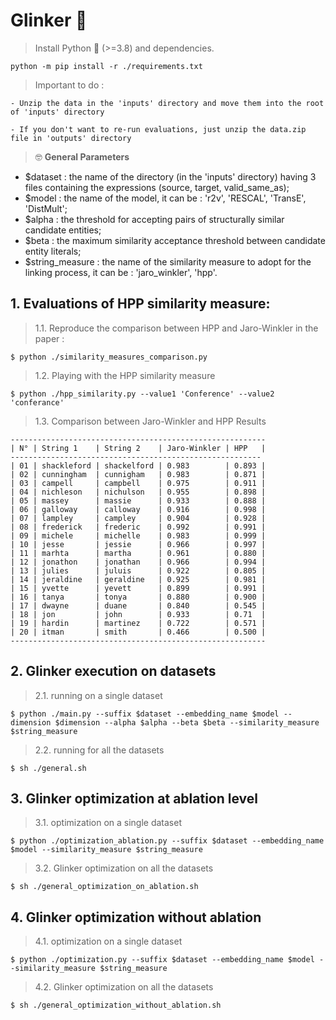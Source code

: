 # Glinker :dizzy:

> Install Python :snake: (>=3.8) and dependencies.

    python -m pip install -r ./requirements.txt

> Important to do :

    - Unzip the data in the 'inputs' directory and move them into the root of 'inputs' directory

    - If you don't want to re-run evaluations, just unzip the data.zip file in 'outputs' directory

> :nerd_face: <strong>General Parameters</strong>

- $dataset : the name of the directory (in the 'inputs' directory) having 3 files containing the expressions (source, target, valid_same_as);
- $model : the name of the model, it can be : 'r2v', 'RESCAL', 'TransE', 'DistMult';
- $alpha : the threshold for accepting pairs of structurally similar candidate entities;
- $beta : the maximum similarity acceptance threshold between candidate entity literals;
- $string_measure : the name of the similarity measure to adopt for the linking process, it can be : 'jaro_winkler', 'hpp'.

## 1. Evaluations of HPP similarity measure:

> 1.1. Reproduce the comparison between HPP and Jaro-Winkler in the paper :

    $ python ./similarity_measures_comparison.py

> 1.2. Playing with the HPP similarity measure

    $ python ./hpp_similarity.py --value1 'Conference' --value2 'conferance'

> 1.3. Comparison between Jaro-Winkler and HPP Results

    ---------------------------------------------------------
    | N° | String 1    | String 2    | Jaro-Winkler | HPP   |
    --------------------------------------------------------
    | 01 | shackleford | shackelford | 0.983        | 0.893 |
    | 02 | cunningham  | cunnigham   | 0.983        | 0.871 |
    | 03 | campell     | campbell    | 0.975        | 0.911 |
    | 04 | nichleson   | nichulson   | 0.955        | 0.898 |
    | 05 | massey      | massie      | 0.933        | 0.888 |
    | 06 | galloway    | calloway    | 0.916        | 0.998 |
    | 07 | lampley     | campley     | 0.904        | 0.928 |
    | 08 | frederick   | frederic    | 0.992        | 0.991 |
    | 09 | michele     | michelle    | 0.983        | 0.999 |
    | 10 | jesse       | jessie      | 0.966        | 0.997 |
    | 11 | marhta      | martha      | 0.961        | 0.880 |
    | 12 | jonathon    | jonathan    | 0.966        | 0.994 |
    | 13 | julies      | juluis      | 0.922        | 0.805 |
    | 14 | jeraldine   | geraldine   | 0.925        | 0.981 |
    | 15 | yvette      | yevett      | 0.899        | 0.991 |
    | 16 | tanya       | tonya       | 0.880        | 0.900 |
    | 17 | dwayne      | duane       | 0.840        | 0.545 |
    | 18 | jon         | john        | 0.933        | 0.71  |
    | 19 | hardin      | martinez    | 0.722        | 0.571 |
    | 20 | itman       | smith       | 0.466        | 0.500 |
    ---------------------------------------------------------

## 2. Glinker execution on datasets

> 2.1. running on a single dataset

    $ python ./main.py --suffix $dataset --embedding_name $model --dimension $dimension --alpha $alpha --beta $beta --similarity_measure $string_measure

> 2.2. running for all the datasets

    $ sh ./general.sh

## 3. Glinker optimization at ablation level

> 3.1. optimization on a single dataset

    $ python ./optimization_ablation.py --suffix $dataset --embedding_name $model --similarity_measure $string_measure

> 3.2. Glinker optimization on all the datasets

    $ sh ./general_optimization_on_ablation.sh

## 4. Glinker optimization without ablation

> 4.1. optimization on a single dataset

    $ python ./optimization.py --suffix $dataset --embedding_name $model --similarity_measure $string_measure

> 4.2. Glinker optimization on all the datasets

    $ sh ./general_optimization_without_ablation.sh
